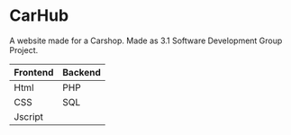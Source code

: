 # CarHub
A website made for a Carshop. Made as 3.1 Software Development Group Project.

Frontend  | Backend
------------- | -------------
Html  | PHP
CSS  | SQL
Jscript |
